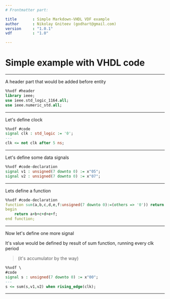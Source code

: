 ```yaml
---
# Frontmatter part:

title       : Simple Markdown-VHDL VDF example
author      : Nikolay Gniteev (godhart@gmail.com)
version     : "1.0.1"
vdf         : "1.0"

---
```


# Simple example with VHDL code

---

A header part that would be added before entity

```vhdl
%%vdf #header
library ieee;
use ieee.std_logic_1164.all;
use ieee.numeric_std.all;
```

---

Let's define clock


```vhdl
%%vdf #code
signal clk : std_logic := '0';
---
clk <= not clk after 5 ns;
```

---

Let's define some data signals

```vhdl
%%vdf #code-declaration
signal v1 : unsigned(7 downto 0) := x"05";
signal v2 : unsigned(7 downto 0) := x"07";
```

---

Lets define a function

```vhdl
%%vdf #code-declaration
function sum(a,b,c,d,e,f:unsigned(7 downto 0):=(others => '0')) return unsigned is
begin
    return a+b+c+d+e+f;
end function;
```

---

Now let's define one more signal

It's value would be defined by result of sum function, running every clk period

> (it's accumulator by the way)

```vhdl
%%vdf \
#code
signal s : unsigned(7 downto 0) := x"00";
---
s <= sum(s,v1,v2) when rising_edge(clk);
```

---
